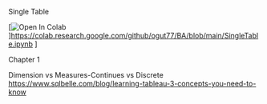 Single Table

[![Open In Colab](https://colab.research.google.com/assets/colab-badge.svg)]https://colab.research.google.com/github/ogut77/BA/blob/main/SingleTable.ipynb ]

Chapter 1

Dimension vs Measures-Continues vs Discrete
https://www.sqlbelle.com/blog/learning-tableau-3-concepts-you-need-to-know
